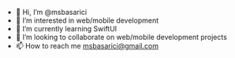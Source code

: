 - 👋 Hi, I’m @msbasarici
- 👀 I’m interested in web/mobile development
- 🌱 I’m currently learning SwiftUI
- 💞️ I’m looking to collaborate on web/mobile development projects
- 📫 How to reach me msbasarici@gmail.com

<!---
msbasarici/msbasarici is a ✨ special ✨ repository because its `README.md` (this file) appears on your GitHub profile.
You can click the Preview link to take a look at your changes.
--->
